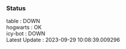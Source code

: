 ### Status


table : DOWN  
hogwarts : OK  
icy-bot : DOWN  
Latest Update : 2023-09-29 10:08:39.009296
